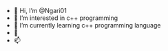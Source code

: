 - 👋 Hi, I’m @Ngari01
- 👀 I’m interested in c++ programming
- 🌱 I’m currently learning c++ programming language
- 💞️
- 📫

<!---
Ngari01/Ngari01 is a ✨ special ✨ repository because its `README.md` (this file) appears on your GitHub profile.
You can click the Preview link to take a look at your changes.
--->
